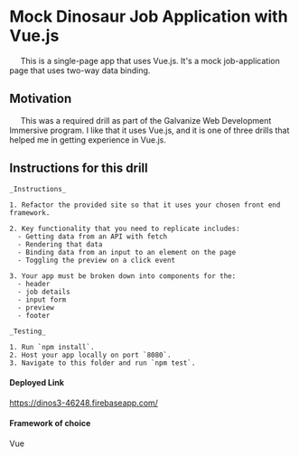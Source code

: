 # Mock Dinosaur Job Application with Vue.js
&nbsp;&nbsp;&nbsp;&nbsp;&nbsp;This is a single-page app that uses Vue.js.  It's a mock job-application page that uses two-way data binding.

## Motivation
&nbsp;&nbsp;&nbsp;&nbsp;&nbsp;This was a required drill as part of the Galvanize Web Development Immersive program.  I like that it uses Vue.js, and it is one of three drills that helped me in getting experience in Vue.js.


## Instructions for this drill

```
_Instructions_

1. Refactor the provided site so that it uses your chosen front end framework.

2. Key functionality that you need to replicate includes:
  - Getting data from an API with fetch
  - Rendering that data
  - Binding data from an input to an element on the page
  - Toggling the preview on a click event

3. Your app must be broken down into components for the:
  - header
  - job details
  - input form
  - preview
  - footer

_Testing_

1. Run `npm install`.
2. Host your app locally on port `8080`.
3. Navigate to this folder and run `npm test`.
```

#### Deployed Link
https://dinos3-46248.firebaseapp.com/


#### Framework of choice
Vue
